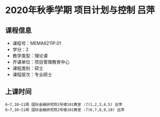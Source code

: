 # 2020年秋季学期 项目计划与控制 吕萍






## 课程信息

- 课程号：MEMA6211P.01
- 学分：2
- 教学类型：理论课
- 开课单位：项目管理教育中心
- 课程类别：硕士
- 课程层次：专业硕士

## 上课时间

```
6~7,10~11周 国际金融研究院2号楼101教室 :7(1,2,3,4,5) 吕萍
6~7,10~11周 国际金融研究院2号楼101教室 :7(6,7,8,9,10) 吕萍
```

